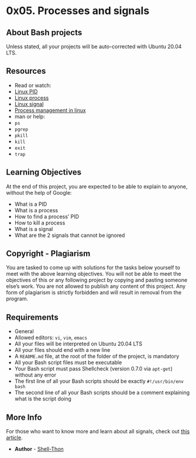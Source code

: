 # 0x05. Processes and signals

## About Bash projects
Unless stated, all your projects will be auto-corrected with Ubuntu 20.04 LTS.

## Resources
- Read or watch:
- [Linux PID](link)
- [Linux process](link)
- [Linux signal](link)
- [Process management in linux](link)
- man or help:
- `ps`
- `pgrep`
- `pkill`
- `kill`
- `exit`
- `trap`

## Learning Objectives
At the end of this project, you are expected to be able to explain to anyone, without the help of Google:

- What is a PID
- What is a process
- How to find a process’ PID
- How to kill a process
- What is a signal
- What are the 2 signals that cannot be ignored

## Copyright - Plagiarism
You are tasked to come up with solutions for the tasks below yourself to meet with the above learning objectives. You will not be able to meet the objectives of this or any following project by copying and pasting someone else’s work. You are not allowed to publish any content of this project. Any form of plagiarism is strictly forbidden and will result in removal from the program.

## Requirements

- General
- Allowed editors: `vi`, `vim`, `emacs`
- All your files will be interpreted on Ubuntu 20.04 LTS
- All your files should end with a new line
- A `README.md` file, at the root of the folder of the project, is mandatory
- All your Bash script files must be executable
- Your Bash script must pass Shellcheck (version 0.7.0 via `apt-get`) without any error
- The first line of all your Bash scripts should be exactly `#!/usr/bin/env bash`
- The second line of all your Bash scripts should be a comment explaining what is the script doing

## More Info
For those who want to know more and learn about all signals, check out [this article](https://intranet.alxswe.com/rltoken/BOU-KVNMqfKEIBo_VOI26A).

* **Author** - [Shell-Thon](https://github.com/Shell-thon)